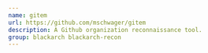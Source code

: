 ```yaml
---
name: gitem
url: https://github.com/mschwager/gitem
description: A Github organization reconnaissance tool.
group: blackarch blackarch-recon
---
```

